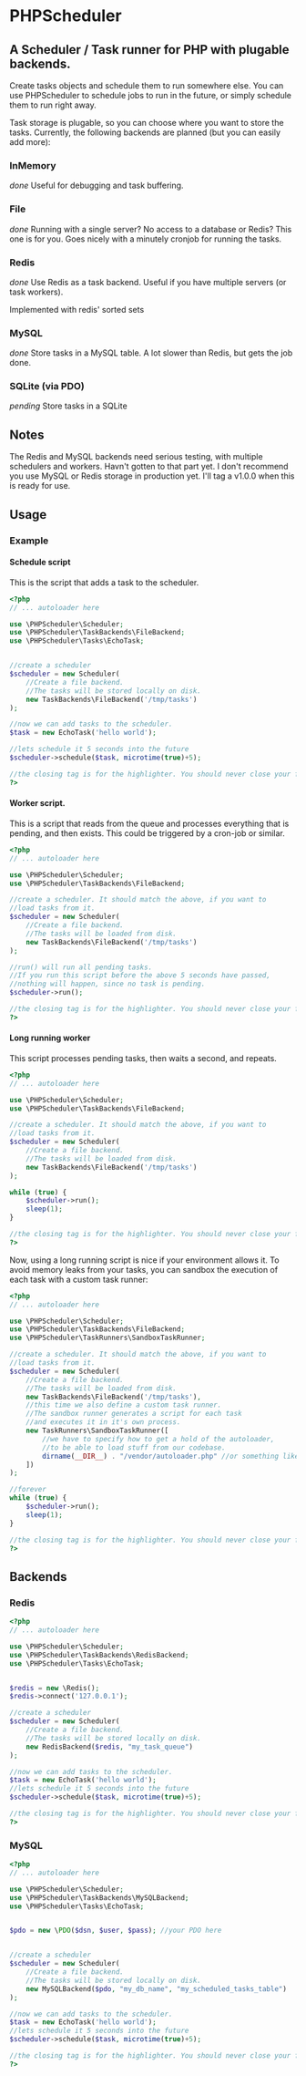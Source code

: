 PHPScheduler
============

A Scheduler / Task runner for PHP with plugable backends.
------------


Create tasks objects and schedule them to run somewhere else.
You can use PHPScheduler to schedule jobs to run in the future, or simply
schedule them to run right away.


Task storage is plugable, so you can choose where you want to store the tasks.
Currently, the following backends are planned (but you can easily add more):

### InMemory
_done_
Useful for debugging and task buffering.

### File
_done_
Running with a single server? No access to a database or Redis?
This one is for you. Goes nicely with a minutely cronjob for running the tasks.

### Redis
_done_
Use Redis as a task backend.
Useful if you have multiple servers (or task workers).

Implemented with redis' sorted sets

### MySQL
_done_
Store tasks in a MySQL table.
A lot slower than Redis, but gets the job done.

### SQLite (via PDO)
_pending_
Store tasks in a SQLite



Notes
-----------

The Redis and MySQL backends need serious testing, with multiple
schedulers and workers.
Havn't gotten to that part yet.
I don't recommend you use MySQL or Redis storage in production yet.
I'll tag a v1.0.0 when this is ready for use.




Usage
------------

### Example

#### Schedule script

This is the script that adds a task to the scheduler.

```php
<?php
// ... autoloader here

use \PHPScheduler\Scheduler;
use \PHPScheduler\TaskBackends\FileBackend;
use \PHPScheduler\Tasks\EchoTask;


//create a scheduler
$scheduler = new Scheduler(
    //Create a file backend.
    //The tasks will be stored locally on disk.
    new TaskBackends\FileBackend('/tmp/tasks')
);

//now we can add tasks to the scheduler.
$task = new EchoTask('hello world');

//lets schedule it 5 seconds into the future
$scheduler->schedule($task, microtime(true)+5);

//the closing tag is for the highlighter. You should never close your files.
?>
```

#### Worker script.

This is a script that reads from the queue and processes everything that is
pending, and then exists.
This could be triggered by a cron-job or similar.

```php
<?php
// ... autoloader here

use \PHPScheduler\Scheduler;
use \PHPScheduler\TaskBackends\FileBackend;

//create a scheduler. It should match the above, if you want to
//load tasks from it.
$scheduler = new Scheduler(
    //Create a file backend.
    //The tasks will be loaded from disk.
    new TaskBackends\FileBackend('/tmp/tasks')
);

//run() will run all pending tasks.
//If you run this script before the above 5 seconds have passed,
//nothing will happen, since no task is pending.
$scheduler->run();

//the closing tag is for the highlighter. You should never close your files.
?>
```


#### Long running worker

This script processes pending tasks, then waits a second, and repeats.

```php
<?php
// ... autoloader here

use \PHPScheduler\Scheduler;
use \PHPScheduler\TaskBackends\FileBackend;

//create a scheduler. It should match the above, if you want to
//load tasks from it.
$scheduler = new Scheduler(
    //Create a file backend.
    //The tasks will be loaded from disk.
    new TaskBackends\FileBackend('/tmp/tasks')
);

while (true) {
    $scheduler->run();
    sleep(1);
}

//the closing tag is for the highlighter. You should never close your files.
?>
```

Now, using a long running script is nice if your environment allows it.
To avoid memory leaks from your tasks, you can sandbox the execution of
each task with a custom task runner:

```php
<?php
// ... autoloader here

use \PHPScheduler\Scheduler;
use \PHPScheduler\TaskBackends\FileBackend;
use \PHPScheduler\TaskRunners\SandboxTaskRunner;

//create a scheduler. It should match the above, if you want to
//load tasks from it.
$scheduler = new Scheduler(
    //Create a file backend.
    //The tasks will be loaded from disk.
    new TaskBackends\FileBackend('/tmp/tasks'),
    //this time we also define a custom task runner.
    //The sandbox runner generates a script for each task
    //and executes it in it's own process.
    new TaskRunners\SandboxTaskRunner([
        //we have to specify how to get a hold of the autoloader,
        //to be able to load stuff from our codebase.
        dirname(__DIR__) . "/vendor/autoloader.php" //or something like this
    ])
);

//forever
while (true) {
    $scheduler->run();
    sleep(1);
}

//the closing tag is for the highlighter. You should never close your files.
?>
```



Backends
-----------

### Redis
```php
<?php
// ... autoloader here

use \PHPScheduler\Scheduler;
use \PHPScheduler\TaskBackends\RedisBackend;
use \PHPScheduler\Tasks\EchoTask;


$redis = new \Redis();
$redis->connect('127.0.0.1');

//create a scheduler
$scheduler = new Scheduler(
    //Create a file backend.
    //The tasks will be stored locally on disk.
    new RedisBackend($redis, "my_task_queue")
);

//now we can add tasks to the scheduler.
$task = new EchoTask('hello world');
//lets schedule it 5 seconds into the future
$scheduler->schedule($task, microtime(true)+5);

//the closing tag is for the highlighter. You should never close your files.
?>
```


### MySQL
```php
<?php
// ... autoloader here

use \PHPScheduler\Scheduler;
use \PHPScheduler\TaskBackends\MySQLBackend;
use \PHPScheduler\Tasks\EchoTask;


$pdo = new \PDO($dsn, $user, $pass); //your PDO here


//create a scheduler
$scheduler = new Scheduler(
    //Create a file backend.
    //The tasks will be stored locally on disk.
    new MySQLBackend($pdo, "my_db_name", "my_scheduled_tasks_table")
);

//now we can add tasks to the scheduler.
$task = new EchoTask('hello world');
//lets schedule it 5 seconds into the future
$scheduler->schedule($task, microtime(true)+5);

//the closing tag is for the highlighter. You should never close your files.
?>
```

